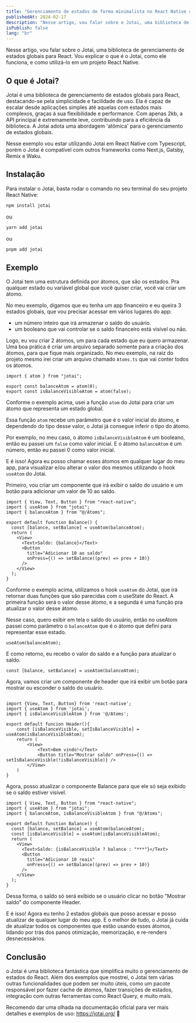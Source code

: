 ```yaml
---
title: "Gerenciamento de estados de forma minimalista no React Native com Jotai"
publishedAt: 2024-02-17
description: "Nesse artigo, vou falar sobre o Jotai, uma biblioteca de gerenciamento de estados globais para React, explicando seu funcionamento e como utilizá-lo em um projeto React Native."
isPublish: false
lang: "br"
---
```


Nesse artigo, vou falar sobre o Jotai, uma biblioteca de gerenciamento de estados globais para React. Vou explicar o que é o Jotai, como ele funciona, e como utilizá-lo em um projeto React Native.

## O que é Jotai?

Jotai é uma biblioteca de gerenciamento de estados globais para React, destacando-se pela simplicidade e facilidade de uso. Ela é capaz de escalar desde aplicações simples até aquelas com estados mais complexos, graças à sua flexibilidade e performance. Com apenas 2kb, a API principal é extremamente leve, contribuindo para a eficiência da biblioteca. A Jotai adota uma abordagem 'atômica' para o gerenciamento de estados globais.

Nesse exemplo vou estar utilizando Jotai em React Native com Typescript, porém o Jotai é compatível com outros frameworks como Next.js, Gatsby, Remix e Waku.

## Instalação

Para instalar o Jotai, basta rodar o comando no seu terminal do seu projeto React Native:

```bash
npm install jotai
```

ou

```bash
yarn add jotai
```

ou

```bash
pnpm add jotai
```

## Exemplo

O Jotai tem uma estrutura definida por átomos, que são os estados. Pra qualquer estado ou variável global que você quiser criar, você vai criar um átomo.

No meu exemplo, digamos que eu tenha um app financeiro e eu queira 3 estados globais, que vou precisar acessar em vários lugares do app:

- um número inteiro que irá armazenar o saldo do usuário.
- um booleano que vai controlar se o saldo financeiro está visível ou não.

Logo, eu vou criar 2 átomos, um para cada estado que eu quero armazenar. Uma boa prática é criar um arquivo separado somente para a criação dos átomos, para que fique mais organizado. No meu exemplo, na raiz do projeto mesmo irei criar um arquivo chamado `Atoms.ts` que vai conter todos os átomos.

```tsx
import { atom } from "jotai";

export const balanceAtom = atom(0);
export const isBalanceVisibleAtom = atom(false);
```

Conforme o exemplo acima, usei a função `atom` do Jotai para criar um átomo que representa um estado global.

Essa função `atom` recebe um parâmetro que é o valor inicial do átomo, e dependendo do tipo desse valor, o Jotai já consegue inferir o tipo do átomo.

Por exemplo, no meu caso, o átomo `isBalanceVisibleAtom` é um booleano, então eu passei um `false` como valor inicial. E o átomo `balanceAtom` é um número, então eu passei 0 como valor inicial.

E é isso! Agora eu posso chamar esses átomos em qualquer lugar do meu app, para visualizar e/ou alterar o valor dos mesmos utilizando o hook `useAtom` do Jotai.

Primeiro, vou criar um componente que irá exibir o saldo do usuário e um botão para adicionar um valor de 10 ao saldo.

```tsx
import { View, Text, Button } from "react-native";
import { useAtom } from "jotai";
import { balanceAtom } from "@/Atoms";

export default function Balance() {
  const [balance, setBalance] = useAtom(balanceAtom);
  return (
    <View>
      <Text>Saldo: {balance}</Text>
      <Button
        title="Adicionar 10 ao saldo"
        onPress={() => setBalance((prev) => prev + 10)}
      />
    </View>
  );
}
```

Conforme o exemplo acima, utilizamos o hook `useAtom` do Jotai, que irá retornar duas funções que são parecidas com o useState do React. A primeira função será o valor desse átomo, e a segunda é uma função pra atualizar o valor desse átomo.

Nesse caso, quero exibir em tela o saldo do usuário, então no useAtom passei como parâmetro o `balanceAtom` que é o átomo que defini para representar esse estado.

```
useAtom(balanceAtom);
```

E como retorno, eu recebo o valor do saldo e a função para atualizar o saldo.

```
const [balance, setBalance] = useAtom(balanceAtom);
```

Agora, vamos criar um componente de header que irá exibir um botão para mostrar ou esconder o saldo do usuário.

```tsx

import {View, Text, Button} from 'react-native';
import { useAtom } from 'jotai';
import { isBalanceVisibleAtom } from '@/Atoms';

export default funcion Header(){
    const [isBalanceVisible, setIsBalanceVisible] = useAtom(isBalanceVisibleAtom);
    return (
        <View>
            <Text>Bem vindo!</Text>
            <Button title="Mostrar saldo" onPress={() => setIsBalanceVisible(!isBalanceVisible)} />
        </View>
    )
}
```

Agora, posso atualizar o componente Balance para que ele só seja exibido se o saldo estiver visível.

```tsx
import { View, Text, Button } from "react-native";
import { useAtom } from "jotai";
import { balanceAtom, isBalanceVisibleAtom } from "@/Atoms";

export default function Balance() {
  const [balance, setBalance] = useAtom(balanceAtom);
  const [isBalanceVisible] = useAtom(isBalanceVisibleAtom);
  return (
    <View>
      <Text>Saldo: {isBalanceVisible ? balance : "***"}</Text>
      <Button
        title="Adicionar 10 reais"
        onPress={() => setBalance((prev) => prev + 10)}
      />
    </View>
  );
}
```

Dessa forma, o saldo só será exibido se o usuário clicar no botão "Mostrar saldo" do componente Header.

E é isso! Agora eu tenho 2 estados globais que posso acessar e posso atualizar de qualquer lugar do meu app. E o melhor de tudo, o Jotai já cuida de atualizar todos os componentes que estão usando esses átomos, lidando por trás dos panos otimização, memorização, e re-renders desnecessários.

## Conclusão

o Jotai é uma biblioteca fantástica que simplifica muito o gerenciamento de estados do React. Além dos exemplos que mostrei, o Jotai tem várias outras funcionalidades que podem ser muito úteis, como um pacote responsável por fazer cache de átomos, fazer transições de estados, integração com outras ferramentas como React Query, e muito mais.

Recomendo dar uma olhada na documentação oficial para ver mais detalhes e exemplos de uso: https://jotai.org/ 🚀
